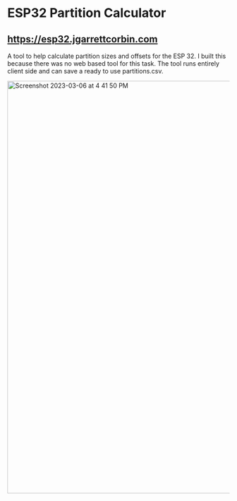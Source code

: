 # ESP32 Partition Calculator

## https://esp32.jgarrettcorbin.com

A tool to help calculate partition sizes and offsets for the ESP 32. I built this because there was no web based tool for this task. The tool runs entirely client side and can save a ready to use partitions.csv.

<img width="934" alt="Screenshot 2023-03-06 at 4 41 50 PM" src="https://user-images.githubusercontent.com/1414728/223289450-2a337847-6ee1-49b0-a429-b099d8133109.png">
